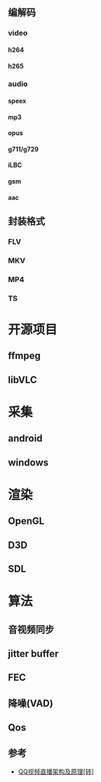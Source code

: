 ## 编解码

### video

#### h264
#### h265

### audio

#### speex
#### mp3
#### opus
#### g711/g729
#### iLBC
#### gsm
#### aac

## 封装格式

### FLV
### MKV
### MP4
### TS

# 开源项目

## ffmpeg
## libVLC

# 采集

## android
## windows

# 渲染

## OpenGL
## D3D
## SDL

# 算法

## 音视频同步
## jitter buffer
## FEC
## 降噪(VAD)
## Qos


## 参考

- [QQ视频直播架构及原理[转]](https://www.jianshu.com/p/4b48af9f4a10)